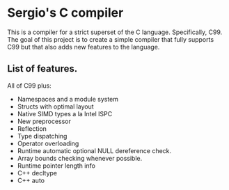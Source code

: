 Sergio's C compiler
===================

This is a compiler for a strict superset of the C language. Specifically, C99.
The goal of this project is to create a simple compiler that fully supports C99
but that also adds new features to the language.

List of features.
-----------------

All of C99 plus:

- Namespaces and a module system
- Structs with optimal layout
- Native SIMD types a la Intel ISPC
- New preprocessor
- Reflection
- Type dispatching
- Operator overloading
- Runtime automatic optional NULL dereference check.
- Array bounds checking whenever possible.
- Runtime pointer length info
- C++ decltype
- C++ auto
